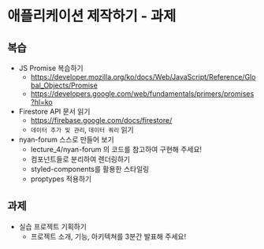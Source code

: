 # 애플리케이션 제작하기 - 과제

## 복습

- JS Promise 복습하기
  - https://developer.mozilla.org/ko/docs/Web/JavaScript/Reference/Global_Objects/Promise
  - https://developers.google.com/web/fundamentals/primers/promises?hl=ko
- Firestore API 문서 읽기
  - https://firebase.google.com/docs/firestore/
  - `데이터 추가 및 관리`, `데이터 쿼리` 읽기
- nyan-forum 스스로 만들어 보기
  - lecture_4/nyan-forum 의 코드를 참고하여 구현해 주세요!
  - 컴포넌트들로 분리하여 렌더링하기
  - styled-components를 활용한 스타일링
  - proptypes 적용하기

## 과제

- 실습 프로젝트 기획하기
  - 프로젝트 소개, 기능, 아키텍쳐를 3분간 발표해 주세요!
